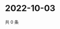 # 2022-10-03

共 0 条

<!-- BEGIN WEIBO -->
<!-- 最后更新时间 Mon Oct 03 2022 13:41:19 GMT+0800 (China Standard Time) -->

<!-- END WEIBO -->
